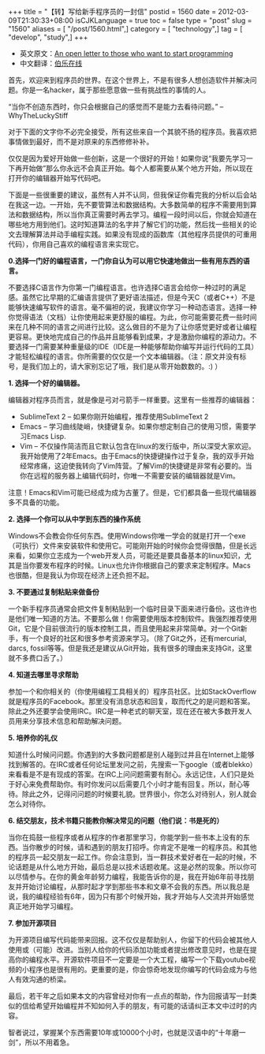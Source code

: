 +++
title = "【转】写给新手程序员的一封信"
postid = 1560
date = 2012-03-09T21:30:33+08:00
isCJKLanguage = true
toc = false
type = "post"
slug = "1560"
aliases = [ "/post/1560.html",]
category = [ "technology",]
tag = [ "develop", "study",]
+++


- 英文原文：[An open letter to those who want to start programming](http://blog.akash.im/an-open-letter-to-those-who-want-to-start)
- 中文翻译：[伯乐在线](http://www.jobbole.com/entry.php/903)


首先，欢迎来到程序员的世界。在这个世界上，不是有很多人想创造软件并解决问题。你是一名hacker，属于那些愿意做一些有挑战性的事情的人。

“当你不创造东西时，你只会根据自己的感觉而不是能力去看待问题。” –WhyTheLuckyStiff

对于下面的文字你不必完全接受，所有这些来自一个其貌不扬的程序员。我喜欢把事情做到最好，而不是对原来的东西修修补补。

仅仅是因为爱好开始做一些创新，这是一个很好的开始！如果你说“我要先学习一下再开始做”那么你永远不会真正开始。每个人都需要从某个地方开始，所以现在打开你的编辑器开始写代码吧。<!--more-->

下面是一些很重要的建议，虽然有人并不认同，但我保证你看完我的分析以后会站在我这一边。一开始，先不要管算法和数据结构。大多数简单的程序不需要用到算法和数据结构，所以当你真正需要时再去学习。编程一段时间以后，你就会知道在哪些地方用到他们。这时知道算法的名字并了解它们的功能，然后找一些相关的论文去理解算法并动手编程实践。如果没有现成的函数库（其他程序员提供的可重用代码），你用自己喜欢的编程语言来实现它。

**0.选择一门好的编程语言，一门你自认为可以用它快速地做出一些有用东西的语言。**

不要选择C语言作为你第一门编程语言。也许选择C语言会给你一种过时的满足感。虽然它比早期的汇编语言提供了更好语法描述，但是今天C（或者C++）不是能够快速编写软件的语言。毫不偏袒的说，我建议你学习一种动态语言。选择一种你觉得语法（文档）让你使用起来更舒服的编程。为此，你可能需要花费一些时间来在几种不同的语言之间进行比较。这么做目的不是为了让你感觉更好或者让编程更容易。更快地完成自己的作品并且能够看到成果，才是激励你编程的源动力。不要选择一门需要某种重量级的IDE（IDE是一种能够帮助你编写并运行代码的工具）才能轻松编程的语言。你所需要的仅仅是一个文本编辑器。（注：原文并没有标号，是我们加上的，请大家别忘记了哦，我们是从零开始数数的。:)
）

**1. 选择一个好的编辑器。**

编辑器对程序员而言，就是像是弓对弓箭手一样重要。这里有一些推荐的编辑器：

-   SublimeText 2 – 如果你刚开始编程，推荐使用SublimeText 2
-   Emacs – 学习曲线陡峭，快捷键复杂。如果你想定制自己的使用习惯，需要学习Emacs Lisp.
-   Vim – 不仅操作简洁而且它默认包含在linux的发行版中，所以深受大家欢迎。我开始使用了2年Emacs。由于Emacs的快捷键操作过于复杂，我的双手开始经常疼痛，这迫使我转向了Vim阵营。了解Vim的快捷键是非常有必要的。当你在远程的服务器上编辑代码时，你唯一不需要安装的编辑器就是Vim。

注意！Emacs和Vim可能已经成为成为古董了。但是，它们都具备一些现代编辑器多不具备的功能。

**2. 选择一个你可以从中学到东西的操作系统**

Windows不会教会你任何东西。使用Windows你唯一学会的就是打开一个exe（可执行）文件来安装软件和使用它。可能刚开始的时候你会觉得很酷，但是长远来看，如果你立志成为一个web开发人员，可能还是要具备基本的linux知识，尤其是当你要发布程序的时候。Linux也允许你根据自己的要求来定制程序。Macs也很酷，但是我认为你现在经济上还负担不起。

**3. 不要通过复制粘贴来做备份**

一个新手程序员通常会把文件复制粘贴到一个临时目录下面来进行备份。这也许也是他们唯一知道的方法。不要那么做！你需要使用版本控制软件。我强烈推荐使用Git，它是个目前很流行的版本控制工具，而且使用起来非常简单。对一个Git新手，有一个良好的社区和很多参考资源来学习。（除了Git之外，还有mercurial,
darcs, fossil等等。但是我还是建议从Git开始，我有很多的理由来支持Git，这里就不多费口舌了。）

**4. 知道去哪里寻求帮助**

参加一个和你相关的（你使用编程工具相关的）程序员社区。比如StackOverflow就是程序员的Facebook。那里没有消息状态和回复，取而代之的是问题和答案。除此之外还要学会使用IRC。IRC是一种老式的聊天室，现在还在被大多数开发人员用来分享技术信息和帮助解决问题。

**5. 培养你的礼仪**

知道什么时候问问题。你遇到的大多数问题都是别人碰到过并且在Internet上能够找到解答的。在IRC或者任何论坛里发问之前，先搜索一下google（或者blekko）来看看是不是有现成的答案。在IRC上问问题需要有耐心。永远记住，人们只是处于好心来免费帮助你。有时你发问以后需要几个小时才能有回复。所以，耐心等待。除此之外，记得问问题的时候要礼貌。世界很小，你怎么对待别人，别人就会怎么对待你。

**6. 结交朋友，技术书籍只能教你解决常见的问题（他们说：书是死的）**

当你在捣鼓一些程序或者从程序的作者那里学习，你能学到一些书本上没有的东西。当你散步的时候，请和遇到的朋友打招呼。你肯定不是唯一的程序员。和其他的程序员一起交朋友一起工作。你会注意到，当一群技术爱好者在一起的时候，不论话题是从什么地方开始，最后总是以技术话题收尾。这是必然的现象。所以你可以尽情参与。在你的黄金年龄努力编程，我能告诉你的是，我在开始6年前寻找朋友并开始讨论编程，从那时起才学到那些书本和文章不会我的东西。所以我总是说，我的编程经验有6年，因为只有那个时候开始，我才开始与人交流并开始感觉真正地开始学习编程。

**7. 参加开源项目**

为开源项目编写代码能带来回报。这不仅仅是帮助别人，你留下的代码会被其他人使用或（可能）改进。当别人给你的代码添加功能或者提出修改意见时，也是在提高你的编程水平。开源软件项目不一定要是一个大工程，编写一个下载youtube视频的小程序也是很有用的。更重要的是，你会惊奇地发现你编写的代码会成为与他人有效沟通的桥梁。

最后，若干年之后如果本文的内容曾经对你有一点点的帮助，作为回报请写一封类似的信给希望开始编程并不知如何入手的朋友，有可能的话请纠正本文中过时的内容。

智者说过，掌握某个东西需要10年或10000个小时，也就是汉语中的“十年磨一剑”，所以不用着急。


